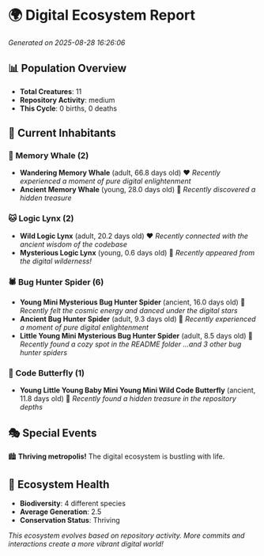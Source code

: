 # 🌍 Digital Ecosystem Report
*Generated on 2025-08-28 16:26:06*

## 📊 Population Overview
- **Total Creatures**: 11
- **Repository Activity**: medium
- **This Cycle**: 0 births, 0 deaths

## 👥 Current Inhabitants

### 🐋 Memory Whale (2)
- **Wandering Memory Whale** (adult, 66.8 days old) ❤️
  *Recently experienced a moment of pure digital enlightenment*
- **Ancient Memory Whale** (young, 28.0 days old) 💛
  *Recently discovered a hidden treasure*

### 🐱 Logic Lynx (2)
- **Wild Logic Lynx** (adult, 20.2 days old) ❤️
  *Recently connected with the ancient wisdom of the codebase*
- **Mysterious Logic Lynx** (young, 0.6 days old) 💚
  *Recently appeared from the digital wilderness!*

### 🕷️ Bug Hunter Spider (6)
- **Young Mini Mysterious Bug Hunter Spider** (ancient, 16.0 days old) 💛
  *Recently felt the cosmic energy and danced under the digital stars*
- **Ancient Bug Hunter Spider** (adult, 9.3 days old) 💚
  *Recently experienced a moment of pure digital enlightenment*
- **Little Young Mini Mysterious Bug Hunter Spider** (adult, 8.5 days old) 💚
  *Recently found a cozy spot in the README folder*
  *...and 3 other bug hunter spiders*

### 🦋 Code Butterfly (1)
- **Young Little Young Baby Mini Young Mini Wild Code Butterfly** (ancient, 11.8 days old) 💛
  *Recently found a hidden treasure in the repository depths*

## 🎭 Special Events

🏙️ **Thriving metropolis!** The digital ecosystem is bustling with life.

## 🔬 Ecosystem Health
- **Biodiversity**: 4 different species
- **Average Generation**: 2.5
- **Conservation Status**: Thriving

*This ecosystem evolves based on repository activity. More commits and interactions create a more vibrant digital world!*